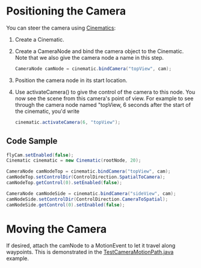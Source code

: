 Positioning the Camera
======================

You can steer the camera using
[Cinematics](../../jme3/advanced/cinematics):

1.  Create a Cinematic.

2.  Create a CameraNode and bind the camera object to the Cinematic.
    Note that we also give the camera node a name in this step.

    ```java
    CameraNode camNode = cinematic.bindCamera("topView", cam);
    ```

3.  Position the camera node in its start location.

4.  Use activateCamera() to give the control of the camera to this node.
    You now see the scene from this camera's point of view. For example
    to see through the camera node named "topView, 6 seconds after the
    start of the cinematic, you'd write

    ```java
    cinematic.activateCamera(6, "topView");
    ```

Code Sample
-----------

```java
flyCam.setEnabled(false);
Cinematic cinematic = new Cinematic(rootNode, 20);

CameraNode camNodeTop = cinematic.bindCamera("topView", cam);
camNodeTop.setControlDir(ControlDirection.SpatialToCamera);
camNodeTop.getControl(0).setEnabled(false);

CameraNode camNodeSide = cinematic.bindCamera("sideView", cam);
camNodeSide.setControlDir(ControlDirection.CameraToSpatial);
camNodeSide.getControl(0).setEnabled(false);
```

Moving the Camera
=================

If desired, attach the camNode to a MotionEvent to let it travel along
waypoints. This is demonstrated in the
[TestCameraMotionPath.java](https://github.com/jMonkeyEngine/jmonkeyengine/blob/master/jme3-examples/src/main/java/jme3test/animation/TestCameraMotionPath.java)
example.
